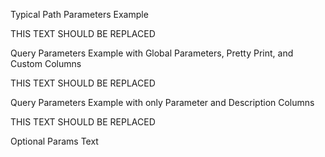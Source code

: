 Typical Path Parameters Example

<!-- spec_insert_start
api: search
component: path_parameters
-->
THIS
    TEXT
        SHOULD
            BE
                REPLACED
<!-- spec_insert_end -->

Query Parameters Example with Global Parameters, Pretty Print, and Custom Columns

<!-- spec_insert_start
api: search
component: query_parameters
include_global: true
pretty: true
columns: Data Type, Parameter, Description, Required, Default
-->
  THIS TEXT SHOULD BE REPLACED
<!-- spec_insert_end -->

Query Parameters Example with only Parameter and Description Columns

<!-- spec_insert_start
api: search
component: query_parameters
columns: Parameter, Description
omit_header: true
-->
THIS
TEXT
SHOULD
BE
REPLACED
<!-- spec_insert_end -->

Optional Params Text

<!-- spec_insert_start
api: cat.health
component: query_parameters
include_global: true
-->
<!-- spec_insert_end -->
